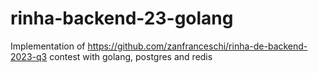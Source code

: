 # rinha-backend-23-golang

Implementation of https://github.com/zanfranceschi/rinha-de-backend-2023-q3 contest with golang, postgres and redis
